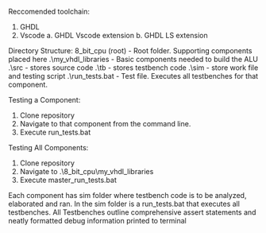 Reccomended toolchain:
1. GHDL
2. Vscode
   a. GHDL Vscode extension
   b. GHDL LS extension

Directory Structure:
8_bit_cpu (root)     -  Root folder. Supporting components placed here 
.\my_vhdl_libraries  -  Basic components needed to build the ALU
.\src                -  stores source code
.\tb                 -  stores testbench code
.\sim                -  store work file and testing script
.\run_tests.bat      -  Test file. Executes all testbenches for that component.

Testing a Component:
1. Clone repository
2. Navigate to that component from the command line.
3. Execute run_tests.bat

Testing All Components:
1. Clone repository
2. Navigate to .\8_bit_cpu\my_vhdl_libraries
3. Execute master_run_tests.bat


Each component has sim folder where testbench code is to be analyzed, elaborated and ran.
In the sim folder is a run_tests.bat that executes all testbenches.
All Testbenches outline comprehensive assert statements and neatly formatted debug information printed to terminal
